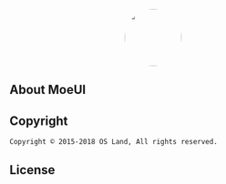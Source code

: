 <p align="center"><img style="border-radius: 50px;" height="100px" src="https://tech.boxmoe.cn/favicon.ico"></p>

## About MoeUI

## Copyright
    Copyright © 2015-2018 OS Land, All rights reserved.
## License
